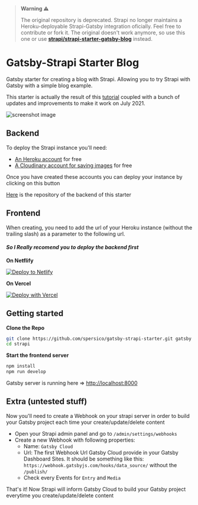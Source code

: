 > **Warning :warning:**
>
> The original repository is deprecated. Strapi no longer maintains a Heroku-deployable Strapi-Gatsby integration oficially. Feel free to contribute or fork it. 
> The original doesn't work anymore, so use this one or use **[strapi/strapi-starter-gatsby-blog](https://github.com/strapi/strapi-starter-gatsby-blog)** instead.

# Gatsby-Strapi Starter Blog

Gatsby starter for creating a blog with Strapi. Allowing you to try Strapi with Gatsby with a simple blog example. 

This starter is actually the result of this [tutorial](https://strapi.io/blog/build-a-static-blog-with-gatsby-and-strapi) coupled with a bunch of updates and improvements to make it work on July 2021.

![screenshot image](/screenshot.png)

## Backend

To deploy the Strapi instance you'll need:

- [An Heroku account](https://signup.heroku.com/) for free
- [A Cloudinary account for saving images](https://cloudinary.com/users/register/free) for free

Once you have created these accounts you can deploy your instance by clicking on this button

[Here](https://github.com/spersico/strapi-heroku-starter) is the repository of the backend of this starter

## Frontend

When creating, you need to add the url of your Heroku instance (without the trailing slash) as a parameter to the following url.

#### *So I Really recomend you to deploy the backend first*

**On Netflify**

[![Deploy to Netlify](https://www.netlify.com/img/deploy/button.svg)](https://app.netlify.com/start/deploy?repository=https://github.com/spersico/gatsby-strapi-starter)

**On Vercel**

[![Deploy with Vercel](https://vercel.com/button)](https://vercel.com/new/git/external?repository-url=https%3A%2F%2Fgithub.com%2Fspersico%2Fgatsby-strapi-starter&env=API_URL&envDescription=Put%20your%20Strapi%20URL%20without%20the%20trailing%20slash%20(e.g.%20https%3A%2F%2Fyourapp.herokuapp.com)&project-name=gatsby&repo-name=gatsby-blog&demo-title=Gatsby%20Blog%20with%20Strapi&demo-description=A%20statically%20generated%20blog%20using%20Gatsby%20and%20Strapi&demo-image=https%3A%2F%2Fi.imgur.com%2F3ihGdLe.png)

## Getting started

**Clone the Repo**


```bash
git clone https://github.com/spersico/gatsby-strapi-starter.git gatsby
cd strapi
```

**Start the frontend server**

```bash
npm install
npm run develop
```

Gatsby server is running here => [http://localhost:8000](http://localhost:8000)


## Extra (untested stuff)

Now you'll need to create a Webhook on your strapi server in order to build your Gatsby project each time your create/update/delete content

- Open your Strapi admin panel and go to `/admin/settings/webhooks`
- Create a new Webhook with following properties:
  - Name: `Gatsby Cloud`
  - Url: The first Webhook Url Gatsby Cloud provide in your Gatsby Dashboard Sites. It should be something like this: `https://webhook.gatsbyjs.com/hooks/data_source/` without the `/publish/`
  - Check every Events for `Entry` and `Media`

That's it! Now Strapi will inform Gatsby Cloud to build your Gatsby project everytime you create/update/delete content
